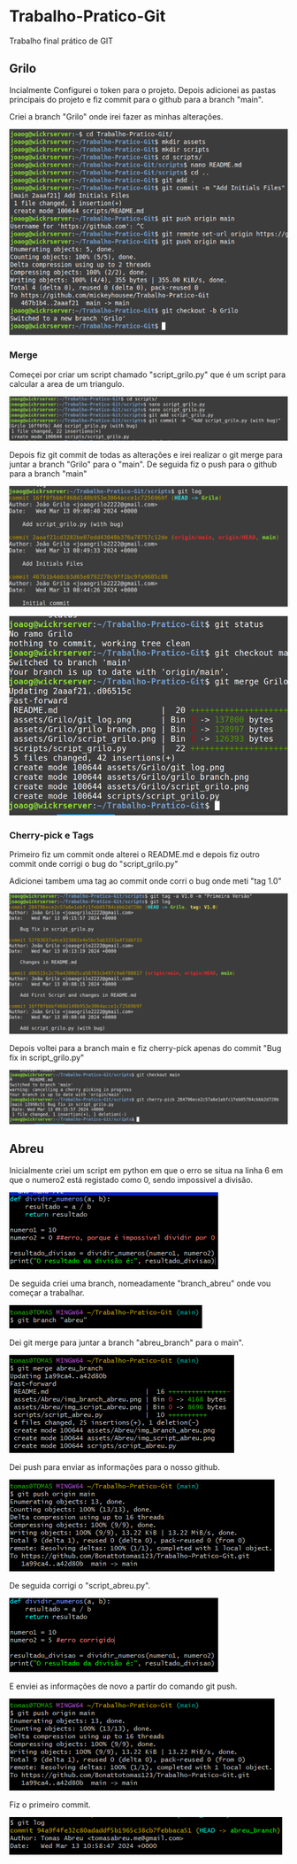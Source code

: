# Trabalho-Pratico-Git
Trabalho final prático de GIT

## Grilo

Incialmente Configurei o token para o projeto.
Depois adicionei as pastas principais do projeto e fiz commit para o github para a branch "main".

Criei a branch "Grilo" onde irei fazer as minhas alterações.

![alt text](assets/Grilo/grilo_branch.png)

### Merge

Começei por criar um script chamado  "script_grilo.py" que é um script para calcular a area de um triangulo.

![alt text](assets/Grilo/script_grilo.png)

Depois fiz git commit de todas as alterações e irei realizar o git merge para juntar a branch "Grilo" para o "main".
De seguida fiz o push para o github para a branch "main" 

![alt text](assets/Grilo/git_log.png)

![alt text](<assets/Grilo/git merge.png>)

### Cherry-pick e Tags

Primeiro fiz um commit onde alterei o README.md e depois fiz outro commit onde corrigi o bug do "script_grilo.py"

Adicionei tambem uma tag ao commit onde corri o bug onde meti "tag 1.0"

![alt text](assets/Grilo/tag.png)

Depois voltei para a branch main e fiz cherry-pick apenas do commit "Bug fix in script_grilo.py" 

![alt text](<assets/Grilo/git cherrypick.png>)

## Abreu

Inicialmente criei um script em python em que o erro se situa na linha 6 em que o numero2 está registado como 0, sendo impossivel a divisão.

![alt text](assets/Abreu/img_script_abreu.png)

De seguida criei uma branch, nomeadamente "branch_abreu" onde vou começar a trabalhar.

![alt text](assets/Abreu/img_branch_abreu.png)

Dei git merge para juntar a branch "abreu_branch" para o main".

![alt text](assets/Abreu/img_merge_abreu.png)

Dei push para enviar as informações para o nosso github.

![alt text](assets/Abreu/img_push_abreu.png)

De seguida corrigi o "script_abreu.py".

![alt text](assets/Abreu/script_corrigido.png)

E enviei as informações de novo a partir do comando git push.

![alt text](assets/Abreu/img_push_abreu.png)

Fiz o primeiro commit.

![alt text](assets/Abreu/git_commit1.png)
